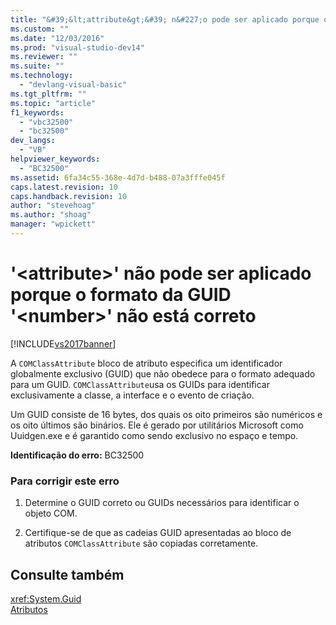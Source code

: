 ```yaml
---
title: "&#39;&lt;attribute&gt;&#39; n&#227;o pode ser aplicado porque o formato da GUID &#39;&lt;number&gt;&#39; n&#227;o est&#225; correto | Microsoft Docs"
ms.custom: ""
ms.date: "12/03/2016"
ms.prod: "visual-studio-dev14"
ms.reviewer: ""
ms.suite: ""
ms.technology: 
  - "devlang-visual-basic"
ms.tgt_pltfrm: ""
ms.topic: "article"
f1_keywords: 
  - "vbc32500"
  - "bc32500"
dev_langs: 
  - "VB"
helpviewer_keywords: 
  - "BC32500"
ms.assetid: 6fa34c55-368e-4d7d-b488-07a3fffe045f
caps.latest.revision: 10
caps.handback.revision: 10
author: "stevehoag"
ms.author: "shoag"
manager: "wpickett"
---
```

# &#39;&lt;attribute&gt;&#39; n&#227;o pode ser aplicado porque o formato da GUID &#39;&lt;number&gt;&#39; n&#227;o est&#225; correto
[!INCLUDE[vs2017banner](../../../csharp/includes/vs2017banner.md)]

A `COMClassAttribute` bloco de atributo especifica um identificador globalmente exclusivo \(GUID\) que não obedece para o formato adequado para um GUID.  `COMClassAttribute`usa os GUIDs para identificar exclusivamente a classe, a interface e o evento de criação.  
  
 Um GUID consiste de 16 bytes, dos quais os oito primeiros são numéricos e os oito últimos são binários.  Ele é gerado por utilitários Microsoft como Uuidgen.exe e é garantido como sendo exclusivo no espaço e tempo.  
  
 **Identificação do erro:**  BC32500  
  
### Para corrigir este erro  
  
1.  Determine o GUID correto ou GUIDs necessários para identificar o objeto COM.  
  
2.  Certifique\-se de que as cadeias GUID apresentadas ao bloco de atributos `COMClassAttribute` são copiadas corretamente.  
  
## Consulte também  
 <xref:System.Guid>   
 [Atributos](../Topic/Attributes%20\(C%23%20and%20Visual%20Basic\).md)